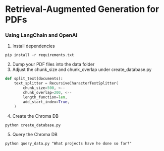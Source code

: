 # Retrieval-Augmented Generation for PDFs

### Using LangChain and OpenAI

1. Install dependencies

```
pip install -r requirements.txt
```

2. Dump your PDF files into the data folder
3. Adjust the chunk_size and chunk_overlap under create_database.py

```python
def split_text(documents):
    text_splitter = RecursiveCharacterTextSplitter(
        chunk_size=500, <--
        chunk_overlap=200, <--
        length_function=len,
        add_start_index=True,
    )
```

4. Create the Chroma DB

```
python create_database.py
```

5. Query the Chroma DB

```
python query_data.py "What projects have he done so far?"
```

